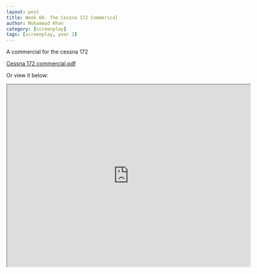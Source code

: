 ```yaml
---
layout: post
title: Week 66- The Cessna 172 Commerical
author: Mohammad Khan
category: [screenplay]
tags: [screenplay, year 2]
---
```

<p>A commercial for the cessna 172</p>



<a href="https://drive.google.com/file/d/1TtY4mGWk0x6qIkGpHr1eNrMA7QUE9S_E/view?usp=sharing">
Cessna 172 commercial.pdf</a>

Or view it below: 
<iframe src="https://drive.google.com/file/d/1TtY4mGWk0x6qIkGpHr1eNrMA7QUE9S_E/preview" width="640" height="480" allow="autoplay"></iframe>